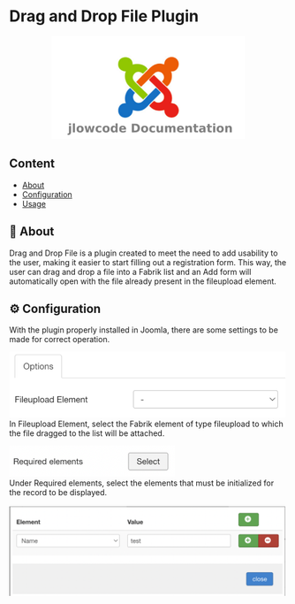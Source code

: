 # Drag and Drop File Plugin


<div align="center">
  <img src="./.github/jlowcodelogo.png" width="350" />
</div>

## Content

- [About](#about)
- [Configuration](#configuration)
- [Usage](#usage)

## 💭 About

Drag and Drop File is a plugin created to meet the need to add usability to the user, making it easier to start filling out a registration form. This way, the user can drag and drop a file into a Fabrik list and an Add form will automatically open with the file already present in the fileupload element.

## ⚙️ Configuration

With the plugin properly installed in Joomla, there are some settings to be made for correct operation.

<img src="./.github/01.png" alt="Element" width=500/><br>
In Fileupload Element, select the Fabrik element of type fileupload to which the file dragged to the list will be attached.

<img src="./.github/02.png" alt="Element" width=300/><br>
Under Required elements, select the elements that must be initialized for the record to be displayed.<br><br>
<img src="./.github/03.png" alt="Element" width=500/><br>

